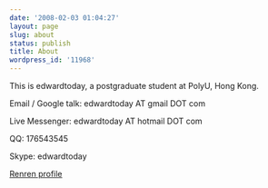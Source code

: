 ```yaml
---
date: '2008-02-03 01:04:27'
layout: page
slug: about
status: publish
title: About
wordpress_id: '11968'
---
```


This is edwardtoday, a postgraduate student at PolyU, Hong Kong.

Email / Google talk: edwardtoday AT gmail DOT com

Live Messenger: edwardtoday AT hotmail DOT com

QQ: 176543545

Skype: edwardtoday

[Renren profile](http://qingpei.renren.com)
